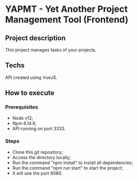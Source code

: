 # YAPMT - Yet Another Project Management Tool (Frontend)

## Project description
This project manages tasks of your projects.

## Techs
API created using VueJS.

## How to execute

### Prerequisites
- Node v12;
- Npm 6.14.6;
- API running on port 3333.

### Steps
- Clone this git repository;
- Access the directory locally;
- Run the command "npm install" to install all dependencies;
- Run the command "npm run start" to start the project;
- It will use the port 8080.
